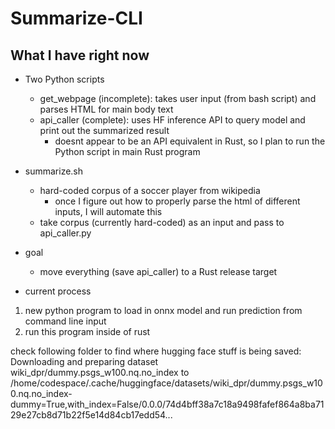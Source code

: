 # Summarize-CLI


## What I have right now
- Two Python scripts
    - get_webpage (incomplete): takes user input (from bash script) and parses HTML for main body text
    - api_caller (complete): uses HF inference API to query model and print out the summarized result
        - doesnt appear to be an API equivalent in Rust, so I plan to run the Python script in main Rust program

- summarize.sh
    - hard-coded corpus of a soccer player from wikipedia
        - once I figure out how to properly parse the html of different inputs, I will automate this
    - take corpus (currently hard-coded) as an input and pass to api_caller.py

- goal
    - move everything (save api_caller) to a Rust release target


- current process
1. new python program to load in onnx model and run prediction from command line input
2. run this program inside of rust



check following folder to find where hugging face stuff is being saved: 
Downloading and preparing dataset wiki_dpr/dummy.psgs_w100.nq.no_index to /home/codespace/.cache/huggingface/datasets/wiki_dpr/dummy.psgs_w100.nq.no_index-dummy=True,with_index=False/0.0.0/74d4bff38a7c18a9498fafef864a8ba7129e27cb8d71b22f5e14d84cb17edd54...
